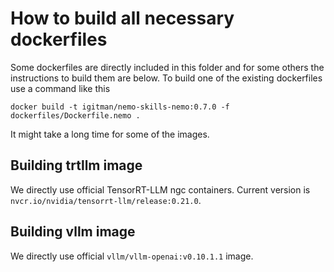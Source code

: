 # How to build all necessary dockerfiles

Some dockerfiles are directly included in this folder and for some others the instructions to build them are below.
To build one of the existing dockerfiles use a command like this

```
docker build -t igitman/nemo-skills-nemo:0.7.0 -f dockerfiles/Dockerfile.nemo .
```
It might take a long time for some of the images.

## Building trtllm image

We directly use official TensorRT-LLM ngc containers. Current version is `nvcr.io/nvidia/tensorrt-llm/release:0.21.0`.

## Building vllm image

We directly use official `vllm/vllm-openai:v0.10.1.1` image.
